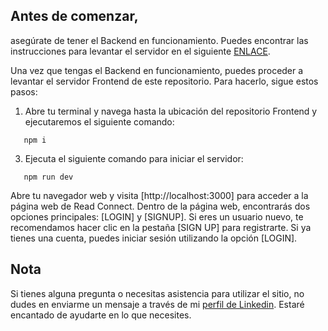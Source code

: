 ## Antes de comenzar, 

asegúrate de tener el Backend en funcionamiento. Puedes encontrar las instrucciones para levantar el servidor en el siguiente [ENLACE](https://github.com/ljutreras/be-readconnect).

Una vez que tengas el Backend en funcionamiento, puedes proceder a levantar el servidor Frontend de este repositorio. Para hacerlo, sigue estos pasos:

1. Abre tu terminal y navega hasta la ubicación del repositorio Frontend y ejecutaremos el siguiente comando:
```
   npm i
```

3. Ejecuta el siguiente comando para iniciar el servidor:

```
   npm run dev
```

Abre tu navegador web y visita [http://localhost:3000] para acceder a la página web de Read Connect.
Dentro de la página web, encontrarás dos opciones principales: [LOGIN] y [SIGNUP]. Si eres un usuario nuevo, te recomendamos hacer clic en la pestaña [SIGN UP] para registrarte. Si ya tienes una cuenta, puedes iniciar sesión utilizando la opción [LOGIN].

## Nota
Si tienes alguna pregunta o necesitas asistencia para utilizar el sitio, no dudes en enviarme un mensaje a través de mi [perfil de Linkedin](https://www.linkedin.com/in/leonardo-utreras/). Estaré encantado de ayudarte en lo que necesites.
